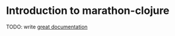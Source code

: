 # Introduction to marathon-clojure

TODO: write [great documentation](http://jacobian.org/writing/what-to-write/)
